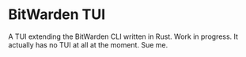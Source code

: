 # BitWarden TUI

A TUI extending the BitWarden CLI written in Rust.
Work in progress. It actually has no TUI at all at the moment. Sue me.

